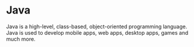 # Java
Java is a high-level, class-based, object-oriented programming language. 
Java is used to develop mobile apps, web apps, desktop apps, games and much more. 
